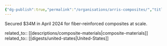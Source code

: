 ```yaml
---
{"dg-publish":true,"permalink":"/organisations/arris-composites/","title":"ARRIS Composites"}
---
```



Secured $34M in April 2024 for fiber-reinforced composites at scale.

related_to:: [[descriptions/composite-materials\|composite-materials]]
related_to:: [[digests/united-states\|United-States]]
